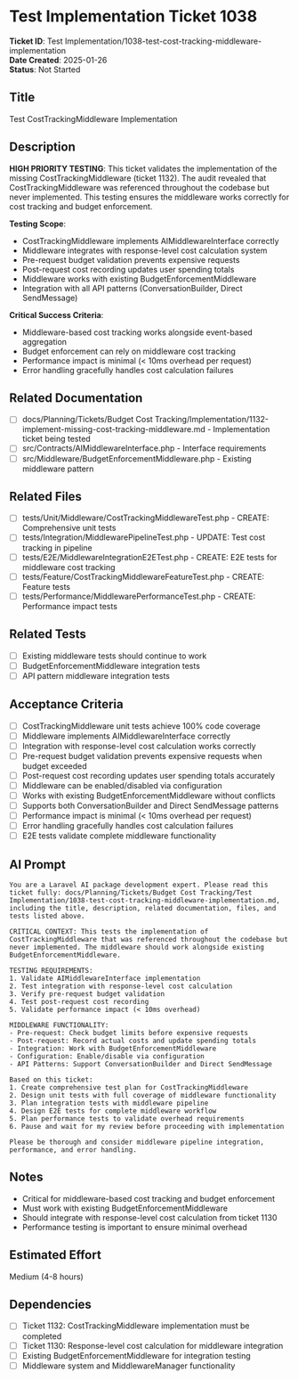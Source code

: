 # Test Implementation Ticket 1038

**Ticket ID**: Test Implementation/1038-test-cost-tracking-middleware-implementation  
**Date Created**: 2025-01-26  
**Status**: Not Started  

## Title
Test CostTrackingMiddleware Implementation

## Description
**HIGH PRIORITY TESTING**: This ticket validates the implementation of the missing CostTrackingMiddleware (ticket 1132). The audit revealed that CostTrackingMiddleware was referenced throughout the codebase but never implemented. This testing ensures the middleware works correctly for cost tracking and budget enforcement.

**Testing Scope**:
- CostTrackingMiddleware implements AIMiddlewareInterface correctly
- Middleware integrates with response-level cost calculation system
- Pre-request budget validation prevents expensive requests
- Post-request cost recording updates user spending totals
- Middleware works with existing BudgetEnforcementMiddleware
- Integration with all API patterns (ConversationBuilder, Direct SendMessage)

**Critical Success Criteria**:
- Middleware-based cost tracking works alongside event-based aggregation
- Budget enforcement can rely on middleware cost tracking
- Performance impact is minimal (< 10ms overhead per request)
- Error handling gracefully handles cost calculation failures

## Related Documentation
- [ ] docs/Planning/Tickets/Budget Cost Tracking/Implementation/1132-implement-missing-cost-tracking-middleware.md - Implementation ticket being tested
- [ ] src/Contracts/AIMiddlewareInterface.php - Interface requirements
- [ ] src/Middleware/BudgetEnforcementMiddleware.php - Existing middleware pattern

## Related Files
- [ ] tests/Unit/Middleware/CostTrackingMiddlewareTest.php - CREATE: Comprehensive unit tests
- [ ] tests/Integration/MiddlewarePipelineTest.php - UPDATE: Test cost tracking in pipeline
- [ ] tests/E2E/MiddlewareIntegrationE2ETest.php - CREATE: E2E tests for middleware cost tracking
- [ ] tests/Feature/CostTrackingMiddlewareFeatureTest.php - CREATE: Feature tests
- [ ] tests/Performance/MiddlewarePerformanceTest.php - CREATE: Performance impact tests

## Related Tests
- [ ] Existing middleware tests should continue to work
- [ ] BudgetEnforcementMiddleware integration tests
- [ ] API pattern middleware integration tests

## Acceptance Criteria
- [ ] CostTrackingMiddleware unit tests achieve 100% code coverage
- [ ] Middleware implements AIMiddlewareInterface correctly
- [ ] Integration with response-level cost calculation works correctly
- [ ] Pre-request budget validation prevents expensive requests when budget exceeded
- [ ] Post-request cost recording updates user spending totals accurately
- [ ] Middleware can be enabled/disabled via configuration
- [ ] Works with existing BudgetEnforcementMiddleware without conflicts
- [ ] Supports both ConversationBuilder and Direct SendMessage patterns
- [ ] Performance impact is minimal (< 10ms overhead per request)
- [ ] Error handling gracefully handles cost calculation failures
- [ ] E2E tests validate complete middleware functionality

## AI Prompt
```
You are a Laravel AI package development expert. Please read this ticket fully: docs/Planning/Tickets/Budget Cost Tracking/Test Implementation/1038-test-cost-tracking-middleware-implementation.md, including the title, description, related documentation, files, and tests listed above.

CRITICAL CONTEXT: This tests the implementation of CostTrackingMiddleware that was referenced throughout the codebase but never implemented. The middleware should work alongside existing BudgetEnforcementMiddleware.

TESTING REQUIREMENTS:
1. Validate AIMiddlewareInterface implementation
2. Test integration with response-level cost calculation
3. Verify pre-request budget validation
4. Test post-request cost recording
5. Validate performance impact (< 10ms overhead)

MIDDLEWARE FUNCTIONALITY:
- Pre-request: Check budget limits before expensive requests
- Post-request: Record actual costs and update spending totals
- Integration: Work with BudgetEnforcementMiddleware
- Configuration: Enable/disable via configuration
- API Patterns: Support ConversationBuilder and Direct SendMessage

Based on this ticket:
1. Create comprehensive test plan for CostTrackingMiddleware
2. Design unit tests with full coverage of middleware functionality
3. Plan integration tests with middleware pipeline
4. Design E2E tests for complete middleware workflow
5. Plan performance tests to validate overhead requirements
6. Pause and wait for my review before proceeding with implementation

Please be thorough and consider middleware pipeline integration, performance, and error handling.
```

## Notes
- Critical for middleware-based cost tracking and budget enforcement
- Must work with existing BudgetEnforcementMiddleware
- Should integrate with response-level cost calculation from ticket 1130
- Performance testing is important to ensure minimal overhead

## Estimated Effort
Medium (4-8 hours)

## Dependencies
- [ ] Ticket 1132: CostTrackingMiddleware implementation must be completed
- [ ] Ticket 1130: Response-level cost calculation for middleware integration
- [ ] Existing BudgetEnforcementMiddleware for integration testing
- [ ] Middleware system and MiddlewareManager functionality
